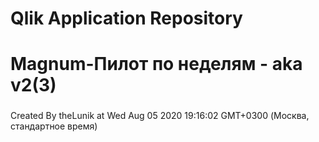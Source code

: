 # Qlik Application Repository 
# Magnum-Пилот по неделям - aka v2(3)
### 
Created By theLunik at Wed Aug 05 2020 19:16:02 GMT+0300 (Москва, стандартное время)